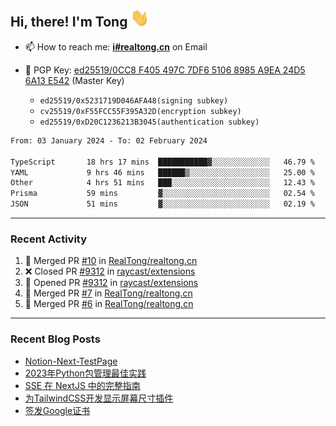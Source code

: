 ## Hi, there! I'm Tong <img src="https://raw.githubusercontent.com/realtong/realtong/main/wave.gif" width="30px">


- 📫 How to reach me: **[i#realtong.cn](mailto:i@realtong.cn)** on Email
- 🔑 PGP Key: [ed25519/0CC8 F405 497C 7DF6 5106 8985 A9EA 24D5 6A13 E542](https://github.com/RealTong.gpg) (Master Key)
  
  - `ed25519/0x5231719D046AFA48(signing subkey)`
  - `cv25519/0xF55FCC55F395A32D(encryption subkey)`
  - `ed25519/0xD20C1236213B3045(authentication subkey)`

<!--START_SECTION:waka-->

```txt
From: 03 January 2024 - To: 02 February 2024

TypeScript       18 hrs 17 mins  ███████████▓░░░░░░░░░░░░░   46.79 %
YAML             9 hrs 46 mins   ██████▒░░░░░░░░░░░░░░░░░░   25.00 %
Other            4 hrs 51 mins   ███░░░░░░░░░░░░░░░░░░░░░░   12.43 %
Prisma           59 mins         ▓░░░░░░░░░░░░░░░░░░░░░░░░   02.54 %
JSON             51 mins         ▓░░░░░░░░░░░░░░░░░░░░░░░░   02.19 %
```

<!--END_SECTION:waka-->

---
### Recent Activity

<!--START_SECTION:activity-->
1. 🎉 Merged PR [#10](https://github.com/RealTong/realtong.cn/pull/10) in [RealTong/realtong.cn](https://github.com/RealTong/realtong.cn)
2. ❌ Closed PR [#9312](https://github.com/raycast/extensions/pull/9312) in [raycast/extensions](https://github.com/raycast/extensions)
3. 💪 Opened PR [#9312](https://github.com/raycast/extensions/pull/9312) in [raycast/extensions](https://github.com/raycast/extensions)
4. 🎉 Merged PR [#7](https://github.com/RealTong/realtong.cn/pull/7) in [RealTong/realtong.cn](https://github.com/RealTong/realtong.cn)
5. 🎉 Merged PR [#6](https://github.com/RealTong/realtong.cn/pull/6) in [RealTong/realtong.cn](https://github.com/RealTong/realtong.cn)
<!--END_SECTION:activity-->

---
### Recent Blog Posts
<!-- BLOG-POST-LIST:START -->
- [Notion-Next-TestPage](https://www.realtong.cn/blog/testpage)
- [2023年Python包管理最佳实践](https://www.realtong.cn/blog/poetry)
- [SSE 在 NextJS 中的完整指南](https://www.realtong.cn/blog/nextjs&sse)
- [为TailwindCSS开发显示屏幕尺寸插件](https://www.realtong.cn/blog/tailwindcssplugin)
- [签发Google证书](https://www.realtong.cn/blog/auto-issue-google-public-certificates-using-acmedotsh)
<!-- BLOG-POST-LIST:END -->
